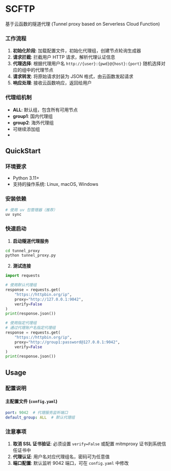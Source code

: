 # SCFTP
基于云函数的隧道代理 (Tunnel proxy based on Serverless Cloud Function)


### 工作流程
1. **初始化阶段**: 加载配置文件，初始化代理组，创建节点轮询生成器
2. **请求拦截**: 拦截用户 HTTP 请求，解析代理认证信息
3. **代理选择**: 根据代理用户名 `http://{user}:{pwd}@{host}:{port}` 随机选择对应的组中的代理节点
4. **请求转发**: 将原始请求封装为 JSON 格式，由云函数发起请求
5. **响应处理**: 接收云函数响应，返回给用户

### 代理组机制

- **ALL**: 默认组，包含所有可用节点
- **group1**: 国内代理组
- **group2**: 海外代理组
- 可继续添加组
- 


## QuickStart

### 环境要求

- Python 3.11+
- 支持的操作系统: Linux, macOS, Windows

### 安装依赖

```bash
# 使用 uv 包管理器（推荐）
uv sync
```

### 快速启动

1. **启动隧道代理服务**

```bash
cd tunnel_proxy
python tunnel_proxy.py
```

2. **测试连接**

```python
import requests

# 使用默认代理组
response = requests.get(
    "https://httpbin.org/ip", 
    proxy="http://127.0.0.1:9042", 
    verify=False
)
print(response.json())

# 使用指定代理组
# 通过代理账户名指定代理组
response = requests.get(
    "https://httpbin.org/ip", 
    proxy="http://group1:password@127.0.0.1:9042", 
    verify=False
)
print(response.json())
```

## Usage

### 配置说明

#### 主配置文件 (`config.yaml`)

```yaml
port: 9042  # 代理服务监听端口
default_group: ALL  # 默认代理组
```


### 注意事项

1. **取消 SSL 证书验证**: 必须设置 `verify=False` 或配置 mitmproxy 证书到系统信任证书中
2. **代理认证**: 用户名对应代理组名，密码可为任意值
3. **端口配置**: 默认监听 9042 端口，可在 `config.yaml` 中修改
